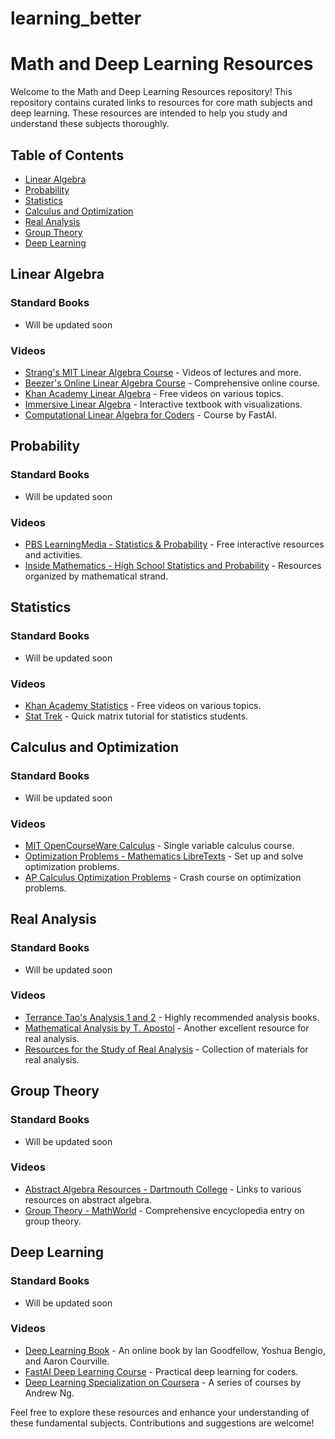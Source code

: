# learning_better

# Math and Deep Learning Resources

Welcome to the Math and Deep Learning Resources repository! This repository contains curated links to resources for core math subjects and deep learning. These resources are intended to help you study and understand these subjects thoroughly.

## Table of Contents
- [Linear Algebra](#linear-algebra)
- [Probability](#probability)
- [Statistics](#statistics)
- [Calculus and Optimization](#calculus-and-optimization)
- [Real Analysis](#real-analysis)
- [Group Theory](#group-theory)
- [Deep Learning](#deep-learning)

## Linear Algebra
### Standard Books
- Will be updated soon

### Videos
- [Strang's MIT Linear Algebra Course](http://ocw.mit.edu/courses/mathematics/18-06-linear-algebra-spring-2010/) - Videos of lectures and more.
- [Beezer's Online Linear Algebra Course](http://linear.ups.edu/version3.html) - Comprehensive online course.
- [Khan Academy Linear Algebra](https://www.khanacademy.org/math/linear-algebra) - Free videos on various topics.
- [Immersive Linear Algebra](https://immersivemath.com/ila/index.html) - Interactive textbook with visualizations.
- [Computational Linear Algebra for Coders](https://www.fast.ai/2017/07/17/numba/) - Course by FastAI.

## Probability
### Standard Books
- Will be updated soon

### Videos
- [PBS LearningMedia - Statistics & Probability](https://www.pbslearningmedia.org/subjects/mathematics/k-8-mathematics/statistics--probability/) - Free interactive resources and activities.
- [Inside Mathematics - High School Statistics and Probability](https://www.insidemathematics.org/common-core-resources/high-school-statistics-and-probability) - Resources organized by mathematical strand.

## Statistics
### Standard Books
- Will be updated soon

### Videos
- [Khan Academy Statistics](https://www.khanacademy.org/math/statistics-probability) - Free videos on various topics.
- [Stat Trek](http://stattrek.com/matrix-algebra/matrix.aspx) - Quick matrix tutorial for statistics students.

## Calculus and Optimization
### Standard Books
- Will be updated soon

### Videos
- [MIT OpenCourseWare Calculus](https://ocw.mit.edu/courses/mathematics/18-01sc-single-variable-calculus-fall-2010/) - Single variable calculus course.
- [Optimization Problems - Mathematics LibreTexts](https://math.libretexts.org/Bookshelves/Calculus/Map:_Calculus__Early_Transcendentals_%28Stewart%29/04:_Applications_of_Differentiation/4.07:_Optimization_Problems) - Set up and solve optimization problems.
- [AP Calculus Optimization Problems](https://www.albert.io/blog/how-to-approach-optimization-problems-ap-calculus-crash-course/) - Crash course on optimization problems.

## Real Analysis
### Standard Books
- Will be updated soon

### Videos
- [Terrance Tao's Analysis 1 and 2](https://www.springer.com/gp/book/9783540201700) - Highly recommended analysis books.
- [Mathematical Analysis by T. Apostol](https://www.springer.com/gp/book/9780387900926) - Another excellent resource for real analysis.
- [Resources for the Study of Real Analysis](https://www.ams.org/books/text/004/text004-endmatter.pdf) - Collection of materials for real analysis.

## Group Theory
### Standard Books
- Will be updated soon

### Videos
- [Abstract Algebra Resources - Dartmouth College](https://math.dartmouth.edu/~trs/linear-algebra-resources.php) - Links to various resources on abstract algebra.
- [Group Theory - MathWorld](http://mathworld.wolfram.com/GroupTheory.html) - Comprehensive encyclopedia entry on group theory.

## Deep Learning
### Standard Books
- Will be updated soon

### Videos
- [Deep Learning Book](http://www.deeplearningbook.org/) - An online book by Ian Goodfellow, Yoshua Bengio, and Aaron Courville.
- [FastAI Deep Learning Course](https://course.fast.ai/) - Practical deep learning for coders.
- [Deep Learning Specialization on Coursera](https://www.coursera.org/specializations/deep-learning) - A series of courses by Andrew Ng.

Feel free to explore these resources and enhance your understanding of these fundamental subjects. Contributions and suggestions are welcome!
